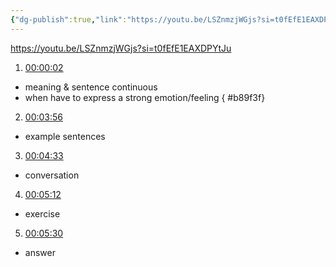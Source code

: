 ```yaml
---
{"dg-publish":true,"link":"https://youtu.be/LSZnmzjWGjs?si=t0fEfE1EAXDPYtJu","permalink":"/Japanese/文法/Japanese - N2 grammar -～ことだ（感慨）/","dgPassFrontmatter":true}
---
```


https://youtu.be/LSZnmzjWGjs?si=t0fEfE1EAXDPYtJu


1. [00:00:02](https://www.youtube.com/watch?v=LSZnmzjWGjs&t=3#t=2.97) 
- meaning & sentence continuous
- when have to express a strong emotion/feeling
{ #b89f3f}


2. [00:03:56](https://www.youtube.com/watch?v=LSZnmzjWGjs&t=236#t=03:56.12) 
- example sentences

3. [00:04:33](https://www.youtube.com/watch?v=LSZnmzjWGjs&t=273#t=04:33.02) 
- conversation

4. [00:05:12](https://www.youtube.com/watch?v=LSZnmzjWGjs&t=313#t=05:12.89) 
- exercise

5. [00:05:30](https://www.youtube.com/watch?v=LSZnmzjWGjs&t=330#t=05:30.34) 
- answer